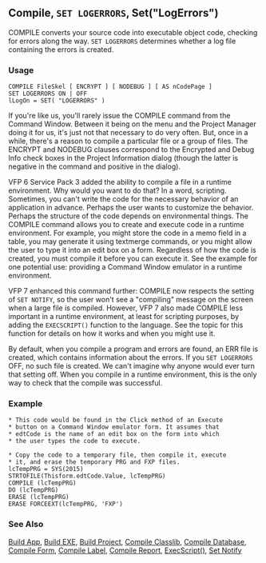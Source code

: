 ## Compile, `SET LOGERRORS`, Set("LogErrors")

COMPILE converts your source code into executable object code, checking for errors along the way. `SET LOGERRORS` determines whether a log file containing the errors is created.

### Usage

```foxpro
COMPILE FileSkel [ ENCRYPT ] [ NODEBUG ] [ AS nCodePage ]
SET LOGERRORS ON | OFF
lLogOn = SET( "LOGERRORS" )
```

If you're like us, you'll rarely issue the COMPILE command from the Command Window. Between it being on the menu and the Project Manager doing it for us, it's just not that necessary to do very often. But, once in a while, there's a reason to compile a particular file or a group of files. The ENCRYPT and NODEBUG clauses correspond to the Encrypted and Debug Info check boxes in the Project Information dialog (though the latter is negative in the command and positive in the dialog).

VFP 6 Service Pack 3 added the ability to compile a file in a runtime environment. Why would you want to do that? In a word, scripting. Sometimes, you can't write the code for the necessary behavior of an application in advance. Perhaps the user wants to customize the behavior. Perhaps the structure of the code depends on environmental things. The COMPILE command allows you to create and execute code in a runtime environment. For example, you might store the code in a memo field in a table, you may generate it using textmerge commands, or you might allow the user to type it into an edit box on a form. Regardless of how the code is created, you must compile it before you can execute it. See the example for one potential use: providing a Command Window emulator in a runtime environment.

VFP 7 enhanced this command further: COMPILE now respects the setting of `SET NOTIFY`, so the user won't see a "compiling" message on the screen when a large file is compiled. However, VFP 7 also made COMPILE less important in a runtime environment, at least for scripting purposes, by adding the `EXECSCRIPT()` function to the language. See the topic for this function for details on how it works and when you might use it.

By default, when you compile a program and errors are found, an ERR file is created, which contains information about the errors. If you `SET LOGERRORS` OFF, no such file is created. We can't imagine why anyone would ever turn that setting off. When you compile in a runtime environment, this is the only way to check that the compile was successful.

### Example

```foxpro
* This code would be found in the Click method of an Execute
* button on a Command Window emulator form. It assumes that
* edtCode is the name of an edit box on the form into which
* the user types the code to execute.

* Copy the code to a temporary file, then compile it, execute
* it, and erase the temporary PRG and FXP files.
lcTempPRG = SYS(2015)
STRTOFILE(Thisform.edtCode.Value, lcTempPRG)
COMPILE (lcTempPRG)
DO (lcTempPRG)
ERASE (lcTempPRG)
ERASE FORCEEXT(lcTempPRG, 'FXP')
```
### See Also

[Build App](s4g223.md), [Build EXE](s4g223.md), [Build Project](s4g223.md), [Compile Classlib](s4g586.md), [Compile Database](s4g586.md), [Compile Form](s4g586.md), [Compile Label](s4g586.md), [Compile Report](s4g586.md), [ExecScript()](s4g010.md), [Set Notify](s4g139.md)